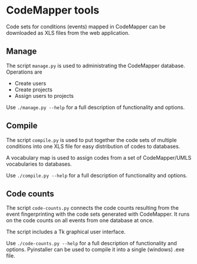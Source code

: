 # CodeMapper tools

Code sets for conditions (events) mapped in CodeMapper can be downloaded as XLS
files from the web application.

## Manage

The script `manage.py` is used to administrating the CodeMapper database.
Operations are

- Create users
- Create projects
- Assign users to projects

Use `./manage.py --help` for a full description of functionality and options.

## Compile

The script `compile.py` is used to put together the code sets of multiple
conditions into one XLS file for easy distribution of codes to databases.

A vocabulary map is used to assign codes from a set of CodeMapper/UMLS
vocabularies to databases.

Use `./compile.py --help` for a full description of functionality and options.

## Code counts

The script `code-counts.py` connects the code counts resulting from the event
fingerprinting with the code sets generated with CodeMapper. It runs on the code
counts on all events from one database at once.

The script includes a Tk graphical user interface.

Use `./code-counts.py --help` for a full description of functionality and
options. Pyinstaller can be used to compile it into a single (windows) .exe
file.


